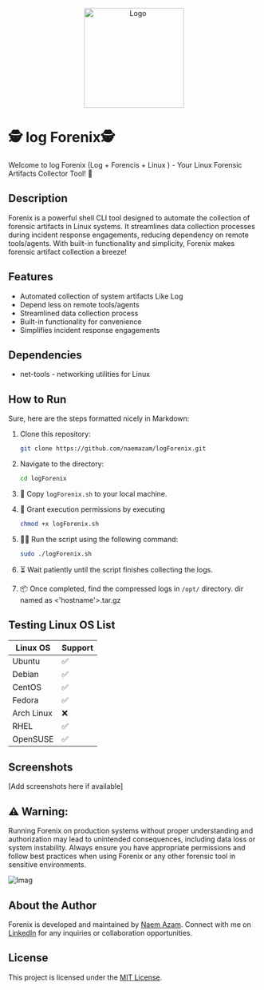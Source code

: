 <p align="center">
  <img src="https://github.com/naemazam/logForenix/blob/main/img/log.png" alt="Logo" width="200">
</p>


# 🕵️ log Forenix🕵️

Welcome to log Forenix (Log + Forencis + Linux ) - Your Linux Forensic Artifacts Collector Tool! 🚀

## Description

Forenix is a powerful shell CLI tool designed to automate the collection of forensic artifacts in Linux systems. It streamlines data collection processes during incident response engagements, reducing dependency on remote tools/agents. With built-in functionality and simplicity, Forenix makes forensic artifact collection a breeze!


## Features

- Automated collection of system artifacts Like Log
- Depend less on remote tools/agents
- Streamlined data collection process
- Built-in functionality for convenience
- Simplifies incident response engagements

## Dependencies

- net-tools - networking utilities for Linux

## How to Run

Sure, here are the steps formatted nicely in Markdown:

1. Clone this repository:
   ```bash
   git clone https://github.com/naemazam/logForenix.git
   ```

2. Navigate to the directory:
   ```bash
   cd logForenix
   ```

3. 📝 Copy `logForenix.sh` to your local machine.

4. 🔑 Grant execution permissions by executing

   ```bash
   chmod +x logForenix.sh
   ```

6. 🏃‍♂️ Run the script using the following command:

   ```bash
   sudo ./logForenix.sh
   ```

8. ⏳ Wait patiently until the script finishes collecting the logs.

9. 📦 Once completed, find the compressed logs in `/opt/` directory. dir named as <'hostname'>.tar.gz



## Testing Linux OS List

| Linux OS      | Support |
|---------------|---------|
| Ubuntu        | ✅      |
| Debian        | ✅      |
| CentOS        | ✅      |
| Fedora        | ✅      |
| Arch Linux    | ❌      |
| RHEL          | ✅      |
| OpenSUSE      | ✅      |

## Screenshots

[Add screenshots here if available]

## ⚠️ Warning:

Running Forenix on production systems without proper understanding and authorization may lead to unintended consequences, including data loss or system instability. Always ensure you have appropriate permissions and follow best practices when using Forenix or any other forensic tool in sensitive environments.

![Imag ](https://github.com/naemazam/logForenix/blob/main/img/IMG_6116.JPG)

## About the Author

Forenix is developed and maintained by [Naem Azam](https://github.com/naemazam). Connect with me on [LinkedIn](https://www.linkedin.com/in/your_profile) for any inquiries or collaboration opportunities.


## License

This project is licensed under the [MIT License](LICENSE).
